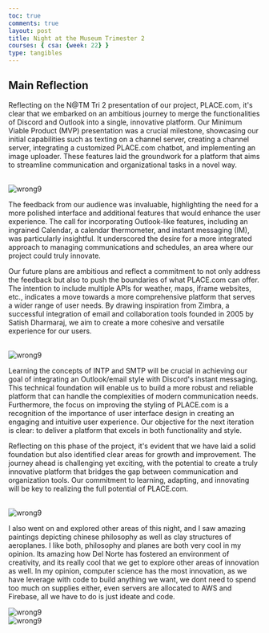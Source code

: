 ```yaml
---
toc: true
comments: true
layout: post
title: Night at the Museum Trimester 2
courses: { csa: {week: 22} }
type: tangibles
---
```


## Main Reflection

Reflecting on the N@TM Tri 2 presentation of our project, PLACE.com, it's clear that we embarked on an ambitious journey to merge the functionalities of Discord and Outlook into a single, innovative platform. Our Minimum Viable Product (MVP) presentation was a crucial milestone, showcasing our initial capabilities such as texting on a channel server, creating a channel server, integrating a customized PLACE.com chatbot, and implementing an image uploader. These features laid the groundwork for a platform that aims to streamline communication and organizational tasks in a novel way.

<br>
<img src="{{ site.baseurl }}/images/natm1.png" alt="wrong9">
<br>

The feedback from our audience was invaluable, highlighting the need for a more polished interface and additional features that would enhance the user experience. The call for incorporating Outlook-like features, including an ingrained Calendar, a calendar thermometer, and instant messaging (IM), was particularly insightful. It underscored the desire for a more integrated approach to managing communications and schedules, an area where our project could truly innovate.

Our future plans are ambitious and reflect a commitment to not only address the feedback but also to push the boundaries of what PLACE.com can offer. The intention to include multiple APIs for weather, maps, iframe websites, etc., indicates a move towards a more comprehensive platform that serves a wider range of user needs. By drawing inspiration from Zimbra, a successful integration of email and collaboration tools founded in 2005 by Satish Dharmaraj, we aim to create a more cohesive and versatile experience for our users.

<br>
<img src="{{ site.baseurl }}/images/natm2.png" alt="wrong9">
<br>

Learning the concepts of INTP and SMTP will be crucial in achieving our goal of integrating an Outlook/email style with Discord's instant messaging. This technical foundation will enable us to build a more robust and reliable platform that can handle the complexities of modern communication needs. Furthermore, the focus on improving the styling of PLACE.com is a recognition of the importance of user interface design in creating an engaging and intuitive user experience. Our objective for the next iteration is clear: to deliver a platform that excels in both functionality and style.

Reflecting on this phase of the project, it's evident that we have laid a solid foundation but also identified clear areas for growth and improvement. The journey ahead is challenging yet exciting, with the potential to create a truly innovative platform that bridges the gap between communication and organization tools. Our commitment to learning, adapting, and innovating will be key to realizing the full potential of PLACE.com.

<br>
<img src="{{ site.baseurl }}/images/natm5.png" alt="wrong9">
<br>

I also went on and explored other areas of this night, and I saw amazing paintings depicting chinese philosophy as well as clay structures of aeroplanes. I like both, philosophy and planes are both very cool in my opinion. Its amazing how Del Norte has fostered an environment of creativity, and its really cool that we get to explore other areas of innovation as well. In my opinion, computer science has the most innovation, as we have leverage with code to build anything we want, we dont need to spend too much on supplies either, even servers are allocated to AWS and Firebase, all we have to do is just ideate and code. 

<img src="{{ site.baseurl }}/images/natm3.png" alt="wrong9">
<br>
<img src="{{ site.baseurl }}/images/natm4.png" alt="wrong9">
